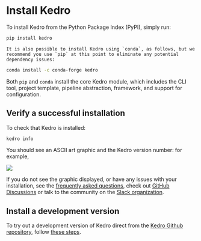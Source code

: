 # Install Kedro

To install Kedro from the Python Package Index (PyPI), simply run:

```bash
pip install kedro
```

```{note}
It is also possible to install Kedro using `conda`, as follows, but we recommend you use `pip` at this point to eliminate any potential dependency issues:
```

```bash
conda install -c conda-forge kedro
```

Both `pip` and `conda` install the core Kedro module, which includes the CLI tool, project template, pipeline abstraction, framework, and support for configuration.

## Verify a successful installation

To check that Kedro is installed:

```bash
kedro info
```

You should see an ASCII art graphic and the Kedro version number: for example,

![](../meta/images/kedro_graphic.png)

If you do not see the graphic displayed, or have any issues with your installation, see the [frequently asked questions](../faq/faq.md), check out [GitHub Discussions](https://github.com/kedro-org/kedro/discussions) or talk to the community on the [Slack organization](https://join.slack.com/t/kedro-org/shared_invite/zt-1eicp0iw6-nkBvDlfAYb1AUJV7DgBIvw).

## Install a development version

To try out a development version of Kedro direct from the [Kedro Github repository](https://github.com/kedro-org/kedro), follow [these steps](../faq/faq.md#how-can-i-use-a-development-version-of-kedro).
